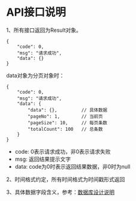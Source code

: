 
# API接口说明

1、所有接口返回为Result对象。

    {
        "code": 0,
        "msg": "请求成功",
        "data": {}
    }
    
data对象为分页对象时：
    
    {
        "code": 0,
        "msg": "请求成功",
        "data": {
            "data": {},         // 具体数据
            "pageNo": 1,        // 当前页
            "pageSize": 10,     // 每页条数
            "totalCount": 100   // 总条数
        }
    }
    
- code: 0表示请求成功，非0表示请求失败
- msg: 返回结果提示文字
- data: code为0时表示返回结果数据，非0时为null

2、时间格式约定，所有时间格式为时间戳形式返回

3、具体数据字段含义，参考：[数据库设计说明](https://github.com/chenlinghong/graduation/blob/develop/doc/database/database-description.md)
